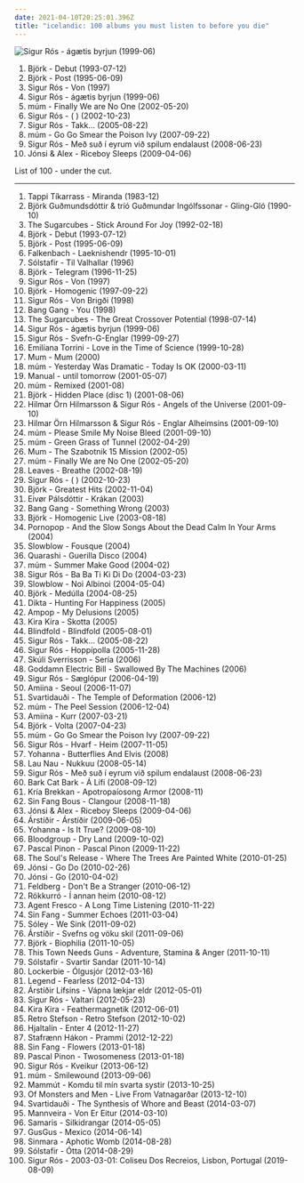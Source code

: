 ```yaml
---
date: 2021-04-10T20:25:01.396Z
title: "icelandic: 100 albums you must listen to before you die"
---
```

![Sigur Rós - ágætis byrjun (1999-06)](http://coverartarchive.org/release/3f38169f-6501-4383-8a0e-06d416338e8f/6928375238-500.jpg "Sigur Rós - ágætis byrjun (1999-06)")
<ol class="albums">
<li data-cover="http://coverartarchive.org/release/3945b500-1e03-3060-89a2-82b0938d8397/23040661690-500.jpg" data-tags="electronic, alternative" role="button">Björk - Debut (1993-07-12)</li>
<li data-cover="https://img.discogs.com/c79jKT7D51ChaH4zgcVBMAbjRGg=/fit-in/600x538/filters:strip_icc():format(jpeg):mode_rgb():quality(90)/discogs-images/R-1410907-1281931688.jpeg.jpg" data-tags="electronic, alternative" role="button">Björk - Post (1995-06-09)</li>
<li data-cover="https://img.discogs.com/xDoLKS9K6k-_LsoyHCli65KIfo0=/fit-in/600x600/filters:strip_icc():format(jpeg):mode_rgb():quality(90)/discogs-images/R-5800452-1403020958-1511.jpeg.jpg" data-tags="ambient, post-rock" role="button">Sigur Rós - Von (1997)</li>
<li data-cover="http://coverartarchive.org/release/3f38169f-6501-4383-8a0e-06d416338e8f/6928375238-500.jpg" data-tags="post-rock" role="button">Sigur Rós - ágætis byrjun (1999-06)</li>
<li data-cover="https://img.discogs.com/anRhTSipnCKDpNk-BLBrTKQ9KBc=/fit-in/591x600/filters:strip_icc():format(jpeg):mode_rgb():quality(90)/discogs-images/R-6382069-1417870435-4250.jpeg.jpg" data-tags="electronic" role="button">múm - Finally We are No One (2002-05-20)</li>
<li data-cover="https://img.discogs.com/VheYISXt_58od4eKphk3Dpi-pWA=/fit-in/600x529/filters:strip_icc():format(jpeg):mode_rgb():quality(90)/discogs-images/R-69857-1505864447-6375.jpeg.jpg" data-tags="post-rock" role="button">Sigur Rós - ( ) (2002-10-23)</li>
<li data-cover="http://coverartarchive.org/release/4e5c0257-cf0e-3ece-95e6-bf3dc4c18f2b/8227839938-500.jpg" data-tags="post-rock" role="button">Sigur Rós - Takk... (2005-08-22)</li>
<li data-cover="https://img.discogs.com/w447e9Jz52F2U0QwpG6brAl_CD0=/fit-in/600x524/filters:strip_icc():format(jpeg):mode_rgb():quality(90)/discogs-images/R-6921311-1535675024-9968.jpeg.jpg" data-tags="icelandic, experimental" role="button">múm - Go Go Smear the Poison Ivy (2007-09-22)</li>
<li data-cover="http://coverartarchive.org/release/e4cef835-f2ac-48df-8407-b38ac4ec9969/22564414072-500.jpg" data-tags="post-rock" role="button">Sigur Rós - Með suð í eyrum við spilum endalaust (2008-06-23)</li>
<li data-cover="http://coverartarchive.org/release/06893018-03d4-3c87-9d87-93bb51881dc0/22358531244-500.jpg" data-tags="ambient, icelandic" role="button">Jónsi & Alex - Riceboy Sleeps (2009-04-06)</li>
</ol>
List of 100 - under the cut.
<!-- more -->

_________________

<ol class="albums">
<li data-cover="https://img.discogs.com/tGTIHqfzlmkZ81qPUXmnpgdeyvs=/fit-in/500x509/filters:strip_icc():format(jpeg):mode_rgb():quality(90)/discogs-images/R-1088305-1191754919.jpeg.jpg" data-tags="post-punk" role="button">
Tappi Tíkarrass - Miranda (1983-12)
</li>
<li data-cover="http://coverartarchive.org/release/460a13d9-3795-3106-92ee-a43f3230fd35/24887398997-500.jpg" data-tags="jazz" role="button">
Björk Guðmundsdóttir & tríó Guðmundar Ingólfssonar - Gling-Gló (1990-10)
</li>
<li data-cover="http://coverartarchive.org/release/bc30517f-15a6-45e8-a40a-3e85f3e91e16/9538648138-500.jpg" data-tags="90s, icelandic" role="button">
The Sugarcubes - Stick Around For Joy (1992-02-18)
</li>
<li data-cover="http://coverartarchive.org/release/3945b500-1e03-3060-89a2-82b0938d8397/23040661690-500.jpg" data-tags="electronic, alternative" role="button">
Björk - Debut (1993-07-12)
</li>
<li data-cover="https://img.discogs.com/c79jKT7D51ChaH4zgcVBMAbjRGg=/fit-in/600x538/filters:strip_icc():format(jpeg):mode_rgb():quality(90)/discogs-images/R-1410907-1281931688.jpeg.jpg" data-tags="electronic, alternative" role="button">
Björk - Post (1995-06-09)
</li>
<li data-cover="https://img.discogs.com/C_Z9jy2lyb5RxoK7uMRQD7uK6cs=/fit-in/495x371/filters:strip_icc():format(jpeg):mode_rgb():quality(90)/discogs-images/R-3239591-1321875900.jpeg.jpg" data-tags="black metal, viking metal" role="button">
Falkenbach - Laeknishendr (1995-10-01)
</li>
<li data-cover="https://img.discogs.com/21HDHMigh6SsfrxNE1LtiiJqYBo=/fit-in/400x400/filters:strip_icc():format(jpeg):mode_rgb():quality(90)/discogs-images/R-3192910-1319916897.jpeg.jpg" data-tags="black metal" role="button">
Sólstafir - Til Valhallar (1996)
</li>
<li data-cover="https://img.discogs.com/GWBTAjGaW7WhP5q9-kFTJ6GgOSY=/fit-in/600x600/filters:strip_icc():format(jpeg):mode_rgb():quality(90)/discogs-images/R-13994-001.jpg.jpg" data-tags="electronic, remix" role="button">
Björk - Telegram (1996-11-25)
</li>
<li data-cover="https://img.discogs.com/xDoLKS9K6k-_LsoyHCli65KIfo0=/fit-in/600x600/filters:strip_icc():format(jpeg):mode_rgb():quality(90)/discogs-images/R-5800452-1403020958-1511.jpeg.jpg" data-tags="ambient, post-rock" role="button">
Sigur Rós - Von (1997)
</li>
<li data-cover="http://coverartarchive.org/release/7a2ad97a-55e9-48a4-953b-45ddc10f7f0f/3778603775-500.jpg" data-tags="electronic, alternative" role="button">
Björk - Homogenic (1997-09-22)
</li>
<li data-cover="http://coverartarchive.org/release/59423973-26cd-4a5c-b884-da4a32fed5be/9635511608-500.jpg" data-tags="post-rock, icelandic, ambiental" role="button">
Sigur Rós - Von Brigði (1998)
</li>
<li data-cover="http://coverartarchive.org/release/b7bb368c-4760-40d1-8244-8b42729125d1/2337163551-500.jpg" data-tags="electronic, trip-hop" role="button">
Bang Gang - You (1998)
</li>
<li data-cover="http://coverartarchive.org/release/304f562b-e9d9-372f-8f38-39cf5d7d49aa/28131962177-500.jpg" data-tags="alternative rock" role="button">
The Sugarcubes - The Great Crossover Potential (1998-07-14)
</li>
<li data-cover="http://coverartarchive.org/release/3f38169f-6501-4383-8a0e-06d416338e8f/6928375238-500.jpg" data-tags="post-rock" role="button">
Sigur Rós - ágætis byrjun (1999-06)
</li>
<li data-cover="https://img.discogs.com/5SFQRNhydZV1l1GMkdanFX7z2eA=/fit-in/600x593/filters:strip_icc():format(jpeg):mode_rgb():quality(90)/discogs-images/R-1439976-1417816672-8157.jpeg.jpg" data-tags="icelandic" role="button">
Sigur Rós - Svefn-G-Englar (1999-09-27)
</li>
<li data-cover="http://coverartarchive.org/release/4086fb2d-8bae-4d8e-9557-30b84f10755f/19988749407-500.jpg" data-tags="indie, pop, female vocalists, singer-songwriter, trip hop" role="button">
Emilíana Torrini - Love in the Time of Science (1999-10-28)
</li>
<li data-cover="http://coverartarchive.org/release/5680b7dc-345a-4163-b68e-02af27f19a44/3956533827-500.jpg" data-tags="electronic" role="button">
Mum - Mum (2000)
</li>
<li data-cover="https://img.discogs.com/4A7pxX5IPWZyBTGjz_ivrmyVXi8=/fit-in/600x600/filters:strip_icc():format(jpeg):mode_rgb():quality(90)/discogs-images/R-28802-1300556819.jpeg.jpg" data-tags="ambient, glitch, electronica, post-rock" role="button">
múm - Yesterday Was Dramatic - Today Is OK (2000-03-11)
</li>
<li data-cover="https://img.discogs.com/oEjFB4Vzyh0H81eVKtOUysKLpvk=/fit-in/200x177/filters:strip_icc():format(jpeg):mode_rgb():quality(90)/discogs-images/R-15128-001.jpg.jpg" data-tags="ambient" role="button">
Manual - until tomorrow (2001-05-07)
</li>
<li data-cover="http://coverartarchive.org/release/3264318d-417a-4a87-a8c0-14ef4f253d9a/3030442665-500.jpg" data-tags="icelandic" role="button">
múm - Remixed (2001-08)
</li>
<li data-cover="http://coverartarchive.org/release/3fd14be4-e40d-443c-9588-7575133cd414/11786213157-500.jpg" data-tags="electronica, icelandic, bjork" role="button">
Björk - Hidden Place (disc 1) (2001-08-06)
</li>
<li data-cover="http://coverartarchive.org/release/83a233fa-b0bc-4507-8aa8-71197e99ed62/19056063496-500.jpg" data-tags="ambient, icelandic" role="button">
Hilmar Örn Hilmarsson & Sigur Rós - Angels of the Universe (2001-09-10)
</li>
<li data-cover="http://coverartarchive.org/release/965b38de-1913-484c-8515-3f1c38cf174a/5191918805-500.jpg" data-tags="soundtrack, icelandic, sigur ros" role="button">
Hilmar Örn Hilmarsson & Sigur Rós - Englar Alheimsins (2001-09-10)
</li>
<li data-cover="http://coverartarchive.org/release/1a6c2ac5-9931-41cd-98e1-9aad3c16468d/8354320939-500.jpg" data-tags="icelandic" role="button">
múm - Please Smile My Noise Bleed (2001-09-10)
</li>
<li data-cover="http://coverartarchive.org/release/0699b828-d3bb-4c9d-b80c-536e007117c4/22262933271-500.jpg" data-tags="icelandic" role="button">
múm - Green Grass of Tunnel (2002-04-29)
</li>
<li data-cover="https://img.discogs.com/EhLr_l8kV4L-_xs0zgjp8VdkOTU=/fit-in/600x543/filters:strip_icc():format(jpeg):mode_rgb():quality(90)/discogs-images/R-823372-1516570637-5405.jpeg.jpg" data-tags="electronic, electronica" role="button">
Mum - The Szabotnik 15 Mission (2002-05)
</li>
<li data-cover="https://img.discogs.com/anRhTSipnCKDpNk-BLBrTKQ9KBc=/fit-in/591x600/filters:strip_icc():format(jpeg):mode_rgb():quality(90)/discogs-images/R-6382069-1417870435-4250.jpeg.jpg" data-tags="electronic" role="button">
múm - Finally We are No One (2002-05-20)
</li>
<li data-cover="https://img.discogs.com/oWVGEQWFO-ab7lOrr653DrHk4yg=/fit-in/480x481/filters:strip_icc():format(jpeg):mode_rgb():quality(90)/discogs-images/R-739735-1357904961-6155.jpeg.jpg" data-tags="indie rock" role="button">
Leaves - Breathe (2002-08-19)
</li>
<li data-cover="https://img.discogs.com/VheYISXt_58od4eKphk3Dpi-pWA=/fit-in/600x529/filters:strip_icc():format(jpeg):mode_rgb():quality(90)/discogs-images/R-69857-1505864447-6375.jpeg.jpg" data-tags="post-rock" role="button">
Sigur Rós - ( ) (2002-10-23)
</li>
<li data-cover="http://coverartarchive.org/release/99a3becc-087b-4c23-a7bd-0b5721cf098c/1675236638-500.jpg" data-tags="electronic, alternative" role="button">
Björk - Greatest Hits (2002-11-04)
</li>
<li data-cover="http://coverartarchive.org/release/811d93b6-25b3-4f12-a2b0-b028810645bf/12862753959-500.jpg" data-tags="contemporary folk" role="button">
Eivør Pálsdóttir - Krákan (2003)
</li>
<li data-cover="http://coverartarchive.org/release/994e2eae-daf6-4428-a109-08ee24226397/7204386247-500.jpg" data-tags="trip-hop, icelandic" role="button">
Bang Gang - Something Wrong (2003)
</li>
<li data-cover="https://img.discogs.com/aiGtfbrmX10NazhTRVrB3Y0fvOo=/fit-in/600x600/filters:strip_icc():format(jpeg):mode_rgb():quality(90)/discogs-images/R-813694-1161458280.jpeg.jpg" data-tags="electronic, alternative, female vocalists, bjork" role="button">
Björk - Homogenic Live (2003-08-18)
</li>
<li data-cover="https://img.discogs.com/KrbD9S-ga2-IXaA_qAC90OG-IAw=/fit-in/400x341/filters:strip_icc():format(jpeg):mode_rgb():quality(90)/discogs-images/R-913453-1285001908.jpeg.jpg" data-tags="ambient, icelandic" role="button">
Pornopop - And the Slow Songs About the Dead Calm In Your Arms (2004)
</li>
<li data-cover="https://img.discogs.com/7PwGm_Yg8a-BAmdv7dcljBALUo8=/fit-in/600x518/filters:strip_icc():format(jpeg):mode_rgb():quality(90)/discogs-images/R-2110970-1587141928-5576.jpeg.jpg" data-tags="post-rock, icelandic" role="button">
Slowblow - Fousque (2004)
</li>
<li data-cover="https://img.discogs.com/Z8F7GtpzEeaqXy2dORCEBGoq6Ds=/fit-in/500x500/filters:strip_icc():format(jpeg):mode_rgb():quality(90)/discogs-images/R-1137881-1493257369-7784.jpeg.jpg" data-tags="rock, icelandic" role="button">
Quarashi - Guerilla Disco (2004)
</li>
<li data-cover="http://coverartarchive.org/release/68c7d49e-060e-3a47-88b4-8a1722859358/11078589852-500.jpg" data-tags="icelandic, electronic" role="button">
múm - Summer Make Good (2004-02)
</li>
<li data-cover="https://img.discogs.com/YJb6_IwqUpEEuvv-XIZOJRj-AN0=/fit-in/600x448/filters:strip_icc():format(jpeg):mode_rgb():quality(90)/discogs-images/R-12961274-1545393598-6983.jpeg.jpg" data-tags="icelandic" role="button">
Sigur Rós - Ba Ba Ti Ki Di Do (2004-03-23)
</li>
<li data-cover="http://coverartarchive.org/release/59445333-06ea-472c-a1f0-8c068ebbab22/6848531527-500.jpg" data-tags="soundtrack" role="button">
Slowblow - Noi Albinoi (2004-05-04)
</li>
<li data-cover="http://coverartarchive.org/release/5c24e649-4e52-4f57-90c9-8275149706c0/7794274920-500.jpg" data-tags="experimental" role="button">
Björk - Medúlla (2004-08-25)
</li>
<li data-cover="http://coverartarchive.org/release/45807016-ee11-429e-aaa2-392eb9e38800/18781279674-500.jpg" data-tags="icelandic" role="button">
Dikta - Hunting For Happiness (2005)
</li>
<li data-cover="http://coverartarchive.org/release/53bcfb3d-f29a-4c9e-bff3-b15f18330704/7827237256-500.jpg" data-tags="icelandic" role="button">
Ampop - My Delusions (2005)
</li>
<li data-cover="https://img.discogs.com/Ju8zbmvhglg6BOFmqLLJ_yNFl2U=/fit-in/418x367/filters:strip_icc():format(jpeg):mode_rgb():quality(90)/discogs-images/R-870092-1170595047.jpeg.jpg" data-tags="electronic, experimental, icelandic" role="button">
Kira Kira - Skotta (2005)
</li>
<li data-cover="http://coverartarchive.org/release/9eaa7ce8-4048-4fa7-b73d-dfc838fa3074/9605540179-500.jpg" data-tags="post-rock" role="button">
Blindfold - Blindfold (2005-08-01)
</li>
<li data-cover="http://coverartarchive.org/release/4e5c0257-cf0e-3ece-95e6-bf3dc4c18f2b/8227839938-500.jpg" data-tags="post-rock" role="button">
Sigur Rós - Takk... (2005-08-22)
</li>
<li data-cover="https://img.discogs.com/PZN0m0HRfARZw6f5D7aDdcRyp0s=/fit-in/453x600/filters:strip_icc():format(jpeg):mode_rgb():quality(90)/discogs-images/R-1239540-1202989001.jpeg.jpg" data-tags="sigur ros, ambient" role="button">
Sigur Rós - Hoppípolla (2005-11-28)
</li>
<li data-cover="https://img.discogs.com/pmH4smQphZ51LJ5aKZfhqdMe0R8=/fit-in/300x300/filters:strip_icc():format(jpeg):mode_rgb():quality(90)/discogs-images/R-1683463-1236682840.jpeg.jpg" data-tags="bass, icelandic, iceland, electric bass, skuli sverrisson" role="button">
Skúli Sverrisson - Sería (2006)
</li>
<li data-cover="https://img.discogs.com/f6_xA1zzSjPc8Ob4lb4fVgmQTpE=/fit-in/600x600/filters:strip_icc():format(jpeg):mode_rgb():quality(90)/discogs-images/R-874041-1249324133.jpeg.jpg" data-tags="electronic" role="button">
Goddamn Electric Bill - Swallowed By The Machines (2006)
</li>
<li data-cover="https://img.discogs.com/z7YMtZOsNKIyJX5A975MbVCQC38=/fit-in/600x587/filters:strip_icc():format(jpeg):mode_rgb():quality(90)/discogs-images/R-1142041-1432227770-9990.jpeg.jpg" data-tags="icelandic" role="button">
Sigur Rós - Sæglópur (2006-04-19)
</li>
<li data-cover="https://img.discogs.com/WPRCzLPSuyfzZ56xqCOkw03Jkdc=/fit-in/300x293/filters:strip_icc():format(jpeg):mode_rgb():quality(90)/discogs-images/R-833908-1163511909.jpeg.jpg" data-tags="icelandic, instrumental, post rock" role="button">
Amiina - Seoul (2006-11-07)
</li>
<li data-cover="https://img.discogs.com/s8aVCMGn4q6CLVizshsJj0dJGeg=/fit-in/510x787/filters:strip_icc():format(jpeg):mode_rgb():quality(90)/discogs-images/R-2522644-1531131413-5984.jpeg.jpg" data-tags="black metal, icelandic, orthodox black metal, icelandic black metal" role="button">
Svartidauði - The Temple of Deformation (2006-12)
</li>
<li data-cover="https://img.discogs.com/uz6eXaC5ZQhnoCfrIv1Cma4-SgA=/fit-in/350x350/filters:strip_icc():format(jpeg):mode_rgb():quality(90)/discogs-images/R-823373-1162463946.jpeg.jpg" data-tags="icelandic" role="button">
múm - The Peel Session (2006-12-04)
</li>
<li data-cover="https://img.discogs.com/p8ekxYH2ZEiI6ylivtCAFCEb-lA=/fit-in/500x500/filters:strip_icc():format(jpeg):mode_rgb():quality(90)/discogs-images/R-937597-1180461208.jpeg.jpg" data-tags="ambient" role="button">
Amiina - Kurr (2007-03-21)
</li>
<li data-cover="http://coverartarchive.org/release/a4ce1772-9009-4720-8adc-6259b5cd387c/23654428073-500.jpg" data-tags="experimental" role="button">
Björk - Volta (2007-04-23)
</li>
<li data-cover="https://img.discogs.com/w447e9Jz52F2U0QwpG6brAl_CD0=/fit-in/600x524/filters:strip_icc():format(jpeg):mode_rgb():quality(90)/discogs-images/R-6921311-1535675024-9968.jpeg.jpg" data-tags="icelandic, experimental" role="button">
múm - Go Go Smear the Poison Ivy (2007-09-22)
</li>
<li data-cover="http://coverartarchive.org/release/a8270390-c345-4d3a-a341-187722f75160/8583241241-500.jpg" data-tags="post-rock, icelandic" role="button">
Sigur Rós - Hvarf - Heim (2007-11-05)
</li>
<li data-cover="https://img.discogs.com/qijg0kIwSWBYnm5WGjApl-J-Dik=/fit-in/500x500/filters:strip_icc():format(jpeg):mode_rgb():quality(90)/discogs-images/R-2871936-1304971602.jpeg.jpg" data-tags="iceland" role="button">
Yohanna - Butterflies And Elvis (2008)
</li>
<li data-cover="https://img.discogs.com/PEX6Bc0-lk0RupwrX6cCebRjxdA=/fit-in/510x510/filters:strip_icc():format(jpeg):mode_rgb():quality(90)/discogs-images/R-1339354-1210962480.jpeg.jpg" data-tags="new weird finland" role="button">
Lau Nau - Nukkuu (2008-05-14)
</li>
<li data-cover="http://coverartarchive.org/release/e4cef835-f2ac-48df-8407-b38ac4ec9969/22564414072-500.jpg" data-tags="post-rock" role="button">
Sigur Rós - Með suð í eyrum við spilum endalaust (2008-06-23)
</li>
<li data-cover="https://img.discogs.com/m4jtcLSNhhNCJnOM3g0cLoz7fn4=/fit-in/279x278/filters:strip_icc():format(jpeg):mode_rgb():quality(90)/discogs-images/R-3324698-1325808370.png.jpg" data-tags="experimental" role="button">
Bark Cat Bark - Á Lífi (2008-09-12)
</li>
<li data-cover="http://coverartarchive.org/release/d29d2dcc-2d47-430d-b3e9-8044dbd65cd1/9664023297-500.jpg" data-tags="experimental" role="button">
Kría Brekkan - Apotropaíosong Armor (2008-11)
</li>
<li data-cover="https://via.placeholder.com/450" data-tags="morr music, icelandic, indie folk" role="button">
Sin Fang Bous - Clangour (2008-11-18)
</li>
<li data-cover="http://coverartarchive.org/release/06893018-03d4-3c87-9d87-93bb51881dc0/22358531244-500.jpg" data-tags="ambient, icelandic" role="button">
Jónsi & Alex - Riceboy Sleeps (2009-04-06)
</li>
<li data-cover="https://img.discogs.com/lubA2__u5aBC8WX6E8H5HjuK0lk=/fit-in/600x540/filters:strip_icc():format(jpeg):mode_rgb():quality(90)/discogs-images/R-3872190-1434906851-8198.jpeg.jpg" data-tags="acoustic, icelandic, neofolk" role="button">
Árstíðir - Árstíðir (2009-06-05)
</li>
<li data-cover="https://img.discogs.com/D0fbc-WQ4qEYLor3tLQhKSlWmfo=/fit-in/549x541/filters:strip_icc():format(jpeg):mode_rgb():quality(90)/discogs-images/R-1852381-1247864591.jpeg.jpg" data-tags="icelandic, yohanna" role="button">
Yohanna - Is It True? (2009-08-10)
</li>
<li data-cover="http://coverartarchive.org/release/c6a3c3b6-e077-4a88-b7ba-a462cdb5bd95/10640671739-500.jpg" data-tags="electronic" role="button">
Bloodgroup - Dry Land (2009-10-02)
</li>
<li data-cover="http://coverartarchive.org/release/02e1d288-cf4c-4fd7-a701-644ffbaa9737/6506301865-500.jpg" data-tags="post-revolutionary pop song" role="button">
Pascal Pinon - Pascal Pinon (2009-11-22)
</li>
<li data-cover="http://coverartarchive.org/release/3515d060-1b09-4889-8f5c-45b3a3081c6a/6967755088-500.jpg" data-tags="post-rock" role="button">
The Soul's Release - Where The Trees Are Painted White (2010-01-25)
</li>
<li data-cover="https://img.discogs.com/jw-1Yf5HO76Af-P8VAL-fOMux9Y=/fit-in/383x386/filters:strip_icc():format(jpeg):mode_rgb():quality(90)/discogs-images/R-2185390-1268602103.jpeg.jpg" data-tags="jonsi" role="button">
Jónsi - Go Do (2010-02-26)
</li>
<li data-cover="https://img.discogs.com/UOImzRtyth_QOHrx5B-rmRoqvy8=/fit-in/483x476/filters:strip_icc():format(jpeg):mode_rgb():quality(90)/discogs-images/R-2213328-1270206465.jpeg.jpg" data-tags="post-rock" role="button">
Jónsi - Go (2010-04-02)
</li>
<li data-cover="https://img.discogs.com/sjDz-RQJ1jh0jHDnA9pWaw0uiTI=/fit-in/600x541/filters:strip_icc():format(jpeg):mode_rgb():quality(90)/discogs-images/R-3797264-1344801507-9871.jpeg.jpg" data-tags="icelandic" role="button">
Feldberg - Don't Be a Stranger (2010-06-12)
</li>
<li data-cover="https://img.discogs.com/BoiRLKX18i-Xmg959R_rYKGzqD4=/fit-in/600x529/filters:strip_icc():format(jpeg):mode_rgb():quality(90)/discogs-images/R-2619466-1475173130-7504.png.jpg" data-tags="post-rock" role="button">
Rökkurró - Í annan heim (2010-08-12)
</li>
<li data-cover="http://coverartarchive.org/release/ad80e788-1820-4f3f-a4ed-dc2742cd291d/8013790676-500.jpg" data-tags="progressive rock" role="button">
Agent Fresco - A Long Time Listening (2010-11-22)
</li>
<li data-cover="http://coverartarchive.org/release/58da8c30-6af1-43ae-8012-68c2ee6be235/4239717633-500.jpg" data-tags="icelandic" role="button">
Sin Fang - Summer Echoes (2011-03-04)
</li>
<li data-cover="http://coverartarchive.org/release/245eebec-4344-426e-9039-bb7ddfd1286b/3116867787-500.jpg" data-tags="icelandic, indie rock" role="button">
Sóley - We Sink (2011-09-02)
</li>
<li data-cover="http://coverartarchive.org/release/b5c7b476-836a-4076-bc12-9fc611157f3e/9491330388-500.jpg" data-tags="icelandic, eclipsed0412" role="button">
Árstíðir - Svefns og vöku skil (2011-09-06)
</li>
<li data-cover="http://coverartarchive.org/release/e2e019b9-720c-4db9-8604-244dff44c1db/3776643792-500.jpg" data-tags="experimental" role="button">
Björk - Biophilia (2011-10-05)
</li>
<li data-cover="https://img.discogs.com/OTru_VS7QEfP9U8M6v1AEe7rK8w=/fit-in/350x350/filters:strip_icc():format(jpeg):mode_rgb():quality(90)/discogs-images/R-3306902-1325016061.jpeg.jpg" data-tags="math rock" role="button">
This Town Needs Guns - Adventure, Stamina & Anger (2011-10-11)
</li>
<li data-cover="http://coverartarchive.org/release/14a57c0d-b063-489b-bd42-8cb2c261c0e8/13555883183-500.jpg" data-tags="progressive metal, post-metal, post-rock" role="button">
Sólstafir - Svartir Sandar (2011-10-14)
</li>
<li data-cover="http://coverartarchive.org/release/7f99ddbf-e7a6-4831-8174-04bbc66c56ab/23378142573-500.jpg" data-tags="icelandic" role="button">
Lockerbie - Ólgusjór (2012-03-16)
</li>
<li data-cover="http://coverartarchive.org/release/aa8d275b-3bc3-4e88-a301-cc30ad1b02af/13534112342-500.jpg" data-tags="icelandic" role="button">
Legend - Fearless (2012-04-13)
</li>
<li data-cover="https://img.discogs.com/LzjYW_awzgJzFsRonRjTKY_hEbM=/fit-in/600x610/filters:strip_icc():format(jpeg):mode_rgb():quality(90)/discogs-images/R-3687396-1616939283-5427.jpeg.jpg" data-tags="black metal, icelandic" role="button">
Árstíðir Lífsins - Vápna lækjar eldr (2012-05-01)
</li>
<li data-cover="http://coverartarchive.org/release/173c790a-264c-4134-9ffb-9b7aa78da6f5/1819827377-500.jpg" data-tags="ambient, post-rock" role="button">
Sigur Rós - Valtari (2012-05-23)
</li>
<li data-cover="https://img.discogs.com/S8K-5xhRhcfCc82vofWRdHBoPRw=/fit-in/344x344/filters:strip_icc():format(jpeg):mode_rgb():quality(90)/discogs-images/R-3782958-1344225024-5298.jpeg.jpg" data-tags="indie, ambient, experimental, psychedelic, drone, icelandic, dark ambient, drone ambient, album fav" role="button">
Kira Kira - Feathermagnetik (2012-06-01)
</li>
<li data-cover="http://coverartarchive.org/release/2cac8253-f7bc-4446-951c-20d6b11af80b/5474906042-500.jpg" data-tags="electronic" role="button">
Retro Stefson - Retro Stefson (2012-10-02)
</li>
<li data-cover="http://coverartarchive.org/release/724c0390-78d0-4e61-b3c5-a6dac00506dd/14365634195-500.jpg" data-tags="calm, icelandic" role="button">
Hjaltalín - Enter 4 (2012-11-27)
</li>
<li data-cover="https://img.discogs.com/6iEAY9zfi95u48T3SqPKMDD0iQs=/fit-in/600x606/filters:strip_icc():format(jpeg):mode_rgb():quality(90)/discogs-images/R-5052134-1383191079-2973.jpeg.jpg" data-tags="ambient, post-rock, ethereal, icelandic" role="button">
Stafrænn Hákon - Prammi (2012-12-22)
</li>
<li data-cover="https://img.discogs.com/oPdkVK-vqlTllji4AJeFIWuofo8=/fit-in/600x600/filters:strip_icc():format(jpeg):mode_rgb():quality(90)/discogs-images/R-4275033-1360420938-2039.jpeg.jpg" data-tags="icelandic" role="button">
Sin Fang - Flowers (2013-01-18)
</li>
<li data-cover="http://coverartarchive.org/release/7ce8e9cb-39f2-4c76-b3ec-f420668d25b4/3800459745-500.jpg" data-tags="icelandic, midnight" role="button">
Pascal Pinon - Twosomeness (2013-01-18)
</li>
<li data-cover="https://img.discogs.com/ZRZ3arDJhUvbwFmGX3lIKu3jEDw=/fit-in/600x600/filters:strip_icc():format(jpeg):mode_rgb():quality(90)/discogs-images/R-4660919-1371404516-4044.jpeg.jpg" data-tags="post-rock" role="button">
Sigur Rós - Kveikur (2013-06-12)
</li>
<li data-cover="http://coverartarchive.org/release/81ce3a91-91b7-40cf-8f33-966dd7322adf/5069250166-500.jpg" data-tags="electronic" role="button">
múm - Smilewound (2013-09-06)
</li>
<li data-cover="http://coverartarchive.org/release/c0605470-d73a-49e9-8f24-512a39b09261/6167591512-500.jpg" data-tags="alternative, icelandic" role="button">
Mammút - Komdu til mín svarta systir (2013-10-25)
</li>
<li data-cover="http://coverartarchive.org/release/72237e6d-67fd-4cde-b62f-fa3434b02c1f/6502020265-500.jpg" data-tags="folk, indie pop, icelandic, indie folk, iceland, live, alternativ, itunes exclusive, infie, vatnagardar" role="button">
Of Monsters and Men - Live From Vatnagarðar (2013-12-10)
</li>
<li data-cover="http://coverartarchive.org/release/b08bf379-2d20-4ad2-9e72-2fbe0ab3ad7c/13547518907-500.jpg" data-tags="black metal, icelandic, atmospheric black metal, orthodox black metal, icelandic black metal, terratur possessions" role="button">
Svartidauði - The Synthesis of Whore and Beast (2014-03-07)
</li>
<li data-cover="https://img.discogs.com/TYuVu6PzZ6cqFbKcltc_ujYt-9s=/fit-in/474x474/filters:strip_icc():format(jpeg):mode_rgb():quality(90)/discogs-images/R-5885690-1405412284-2218.jpeg.jpg" data-tags="black metal, icelandic" role="button">
Mannveira - Von Er Eitur (2014-03-10)
</li>
<li data-cover="http://coverartarchive.org/release/c81ebe80-43c6-4a77-9fb5-c47ca5f180d1/6701174879-500.jpg" data-tags="electronic, indie, indie pop, indietronica" role="button">
Samaris - Silkidrangar (2014-05-05)
</li>
<li data-cover="http://coverartarchive.org/release/ec5aeb38-6541-4821-bd8a-9c161967f0db/7686700961-500.jpg" data-tags="electropop, chill, electro, house, icelandic, iceland, electro-pop, mp3" role="button">
GusGus - Mexico (2014-06-14)
</li>
<li data-cover="http://coverartarchive.org/release/15725860-a8a9-4fb1-9053-b1096eb48a20/8376739314-500.jpg" data-tags="black metal" role="button">
Sinmara - Aphotic Womb (2014-08-28)
</li>
<li data-cover="http://coverartarchive.org/release/c05d597d-083c-4b49-a8d1-7782f030435b/16454252263-500.jpg" data-tags="post-rock" role="button">
Sólstafir - Ótta (2014-08-29)
</li>
<li data-cover="https://img.discogs.com/CZcrNgqTL5SETvWxkkt3nLs7Okk=/fit-in/600x537/filters:strip_icc():format(jpeg):mode_rgb():quality(90)/discogs-images/R-15036930-1585839790-5225.jpeg.jpg" data-tags="post-rock, ambient" role="button">
Sigur Rós - 2003-03-01: Coliseu Dos Recreios, Lisbon, Portugal (2019-08-09)
</li>
</ol>